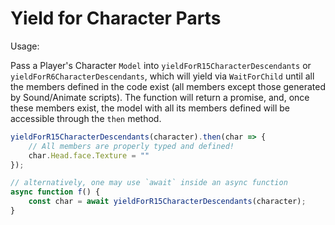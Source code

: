 # Yield for Character Parts

Usage:

Pass a Player's Character `Model` into `yieldForR15CharacterDescendants` or `yieldForR6CharacterDescendants`, which will yield via `WaitForChild` until all the members defined in the code exist (all members except those generated by Sound/Animate scripts). The function will return a promise, and, once these members exist, the model with all its members defined will be accessible through the `then` method.

```ts
yieldForR15CharacterDescendants(character).then(char => {
	// All members are properly typed and defined!
	char.Head.face.Texture = ""
});

// alternatively, one may use `await` inside an async function
async function f() {
	const char = await yieldForR15CharacterDescendants(character);
}

```

